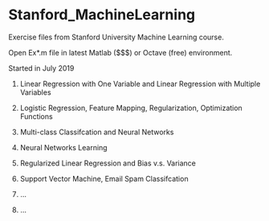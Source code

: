 # Stanford_MachineLearning
 Exercise files from Stanford University Machine Learning course.
 
 Open Ex*.m file in latest Matlab ($$$) or Octave (free) environment.
 
 Started in July 2019
 
 1. Linear Regression with One Variable and Linear Regression with Multiple Variables
 
 2. Logistic Regression, Feature Mapping, Regularization, Optimization Functions
 
 3. Multi-class Classifcation and Neural Networks
 
 4. Neural Networks Learning

 5. Regularized Linear Regression and Bias v.s. Variance
 
 6. Support Vector Machine, Email Spam Classifcation
 
 7. ...

 8. ...